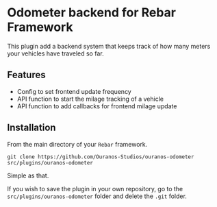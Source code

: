 # Odometer backend for Rebar Framework

This plugin add a backend system that keeps track of how many meters your vehicles have traveled so far.

## Features

-   Config to set frontend update frequency
-   API function to start the milage tracking of a vehicle
-   API function to add callbacks for frontend milage update

## Installation

From the main directory of your `Rebar` framework.

```
git clone https://github.com/Ouranos-Studios/ouranos-odometer src/plugins/ouranos-odometer
```

Simple as that.

If you wish to save the plugin in your own repository, go to the `src/plugins/ouranos-odometer` folder and delete the `.git` folder.
